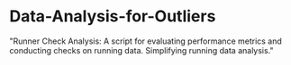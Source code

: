 # Data-Analysis-for-Outliers
 "Runner Check Analysis: A script for evaluating performance metrics and conducting checks on running data. Simplifying running data analysis."
